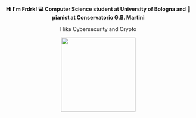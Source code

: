 <p align="center"><b>Hi I'm Frdrk! 💻 Computer Science student at University of Bologna and 🎹 pianist at Conservatorio G.B. Martini</b></p>
<p align="center">I like Cybersecurity and Crypto</p>

<p align="center" href="https://github.com/federicoaugelli/github-readme-stats">
  <img height=200 src="https://github-readme-stats.vercel.app/api/top-langs/?username=federicoaugelli&layout=pie&langs_count=8&theme=gradient" />
</p>
